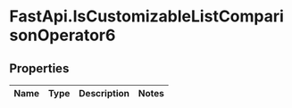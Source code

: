 # FastApi.IsCustomizableListComparisonOperator6

## Properties
Name | Type | Description | Notes
------------ | ------------- | ------------- | -------------
